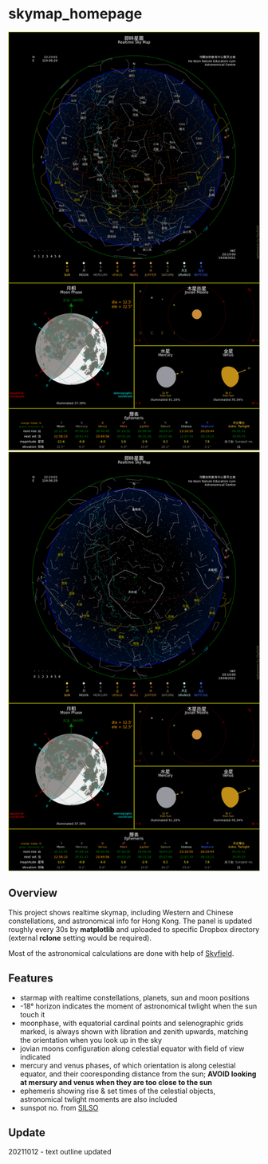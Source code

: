 # skymap_homepage
![Screenshot](Hokoon_skymap_W.png?raw=true "Western Constellations")
![Screenshot](Hokoon_skymap_C.png?raw=true "Chinese Constellations")

## **Overview**
This project shows realtime skymap, including Western and Chinese constellations, and astronomical info for Hong Kong. The panel is updated roughly every 30s by **matplotlib** and uploaded to specific Dropbox directory (external **rclone** setting would be required). 

Most of the astronomical calculations are done with help of [Skyfield](http://rhodesmill.org/skyfield/).

## **Features**
- starmap with realtime constellations, planets, sun and moon positions
- -18° horizon indicates the moment of astronomical twlight when the sun touch it
- moonphase, with equatorial cardinal points and selenographic grids marked, is always shown with libration and zenith upwards, matching the orientation when you look up in the sky
- jovian moons configuration along celestial equator with field of view indicated
- mercury and venus phases, of which orientation is along celestial equator, and their cooresponding distance from the sun; **AVOID looking at mersury and venus when they are too close to the sun**
- ephemeris showing rise & set times of the celestial objects, astronomical twlight moments are also included
- sunspot no. from [SILSO](https://wwwbis.sidc.be/silso/home)

## **Update**
20211012 - text outline updated

